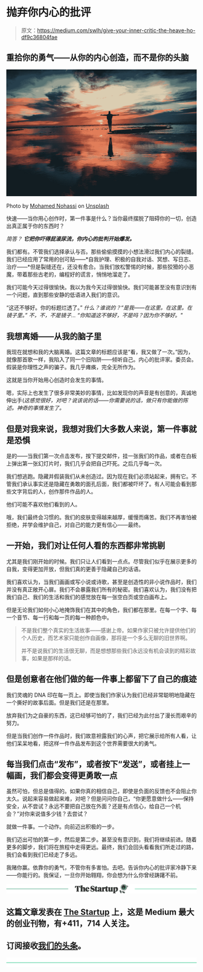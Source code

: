 # 抛弃你内心的批评

> 原文：<https://medium.com/swlh/give-your-inner-critic-the-heave-ho-df9c36804fae>

## 重拾你的勇气——从你的内心创造，而不是你的头脑

![](img/db3ac70fea24a4fa879996ab3c8c9224.png)

Photo by [Mohamed Nohassi](https://unsplash.com/@coopery?utm_source=medium&utm_medium=referral) on [Unsplash](https://unsplash.com?utm_source=medium&utm_medium=referral)

快速——当你用心创作时，第一件事是什么？当你最终摆脱了阻碍你的一切，创造出真正属于你的东西时？

*简答？* ***它把你吓得屁滚尿流，你内心的批判开始爆发。***

我们都有。不管我们选择承认与否。那些偷偷摸摸的小想法滑过我们内心的裂缝。我们已经应用了常用的创可贴——*自我护理、积极的自我对话、冥想、写日志、治疗——*但是裂缝还在，还没有愈合。当我们放松警惕的时候，那些狡猾的小恶魔，带着那些古老的，编程好的谎言，悄悄地溜走了。

我们可能今天过得很愉快。我以为我今天过得很愉快。我们可能甚至没有意识到有一个问题，直到那些安静的低语进入我们的意识。

“这还不够好。你的标题烂透了。”
*什么？谁说的？“是我——在这里。在这里。在镜子里。”
*不，不，不是镜子…* “你知道这不够好，不是吗？因为你不够好。"*

## 我想离婚——从我的脑子里

我现在就想和我的大脑离婚。这篇文章的标题应该是“看，我又做了一次。”因为，就像那首歌一样，我陷入了同一个旧陷阱——倾听自己。内心的批评家。委员会。假装是你理性之声的骗子。我几乎瘫痪，完全无所作为。

这就是当你开始用心创造时会发生的事情。

嗯，实际上也发生了很多非常美妙的事情，比如发现你的声音是有创意的，真诚地伸出手(*这感觉很好，对吧？说该说的话——你需要说的话，做只有你能做的陈述。神奇的事情发生了。*

## 但是对我来说，我想对我们大多数人来说，第一件事就是恐惧

是的——当我们第一次点击发布，按下<send>提交邮件，挂一张我们的作品，或者在白板上弹出第一张幻灯片时，我们几乎会把自己吓死。之后几乎每一次。</send>

我们想逃跑。隐藏并假装我们从未创造过。因为现在我们必须站起来，拥有它。不管我们承认事实还是隐藏在勇敢的面孔后面，我们都被吓坏了。有人可能会看到那些文字背后的人，创作那件作品的人。

他们可能不喜欢他们看到的人。

哦，我们最终会习惯的。我们的皮肤变得越来越厚，缓慢而痛苦。我们不再害怕被拒绝，并学会维护自己，对自己的能力更有信心——最终。

## 一开始，我们对让任何人看的东西都非常挑剔

尤其是我们刚开始的时候。我们只让人们看到一点点。尽管我们似乎在展示更多的自我，变得更加开放，但我们真的更善于隐藏自己的话语。

我们喜欢认为，当我们画画或写小说或诗歌，甚至是创造性的非小说作品时，我们并没有真正敞开心扉。我们不会暴露我们所有的秘密。我们喜欢认为，我们没有把我们自己、我们的生活和我们的感觉放在每一张空白页或空白画布上。

但是无论我们如何小心地掩饰我们在其中的角色，我们都在那里。在每一个字、每一个音节、每一行和每一页的每一种颜色中。

> 不是我们整个真实的生活故事——感谢上帝。如果作家只被允许提供他们的个人历史，而艺术家只能创作自画像，那将是一个多么无聊的旧世界啊。
> 
> 并不是说我们的生活很无聊，而是想想那些我们永远没有机会读到的精彩故事，如果是那样的话。

## 但是创意者在他们做的每一件事上都留下了自己的痕迹

我们灵魂的 DNA 印在每一页上。即使当我们作家认为我们已经非常聪明地隐藏在一个撕好的故事后面。但是我们还是在那里。

放弃我们为之自豪的东西，这已经够可怕的了，我们已经为此付出了漫长而艰辛的努力。

但是当我们创作一件作品时，我们故意袒露我们的心声，把它展示给所有人看，让他们呆呆地看，把这样一件作品发布到这个世界需要很大的勇气。

## 每当我们点击“发布”，或者按下“发送”，或者挂上一幅画，我们都会变得更勇敢一点

虽然可怕，但总是值得的。如果你真的相信自己，即使是负面的反馈也不会阻止你太久。说起来容易做起来难，对吧？但是问问你自己，“你更愿意做什么——保持安全，从不尝试？永远不要把自己放在外面？还是有点信心，给自己一个机会？”对你来说值多少钱？去尝试？

就做一件事。一个动作。向前迈出积极的一步。

我们迈出可怕的第一步，然后是第二步。甚至没有意识到，我们将继续前进。随着更多的脚步，我们将在旅程中走得更远。最终，我们会回头看看我们所走过的路，我们会看到我们已经走了多远。

我赌你赢。依靠你的勇气，不管你有多害怕。去吧。告诉你内心的批评家冷静下来——你能行的。我保证，一旦你开始翱翔，你会想为什么你曾经踌躇不前。

[![](img/308a8d84fb9b2fab43d66c117fcc4bb4.png)](https://medium.com/swlh)

## 这篇文章发表在 [The Startup](https://medium.com/swlh) 上，这是 Medium 最大的创业刊物，有+411，714 人关注。

## 订阅接收[我们的头条](http://growthsupply.com/the-startup-newsletter/)。

[![](img/b0164736ea17a63403e660de5dedf91a.png)](https://medium.com/swlh)